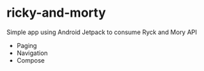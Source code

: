 # ricky-and-morty
Simple app using Android Jetpack to consume Ryck and Mory API

- Paging
- Navigation
- Compose

